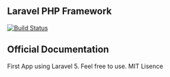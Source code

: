 ## Laravel PHP Framework

[![Build Status](https://travis-ci.org/mucill/mencoba.svg)](https://travis-ci.org/mucill/mencoba)

## Official Documentation

First App using Laravel 5. Feel free to use. 
MIT Lisence